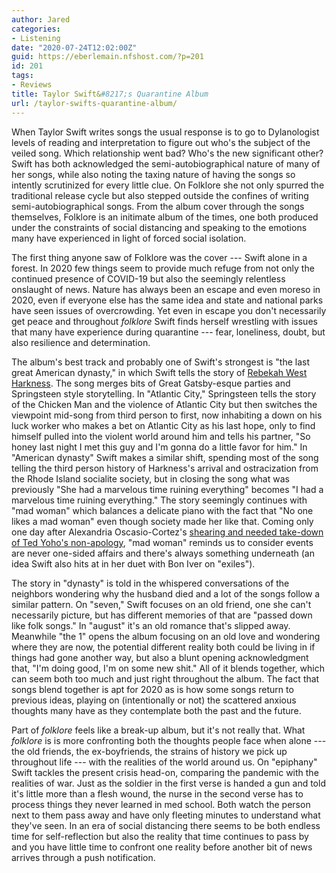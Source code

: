 ```yaml
---
author: Jared
categories:
- Listening
date: "2020-07-24T12:02:00Z"
guid: https://eberlemain.nfshost.com/?p=201
id: 201
tags:
- Reviews
title: Taylor Swift&#8217;s Quarantine Album
url: /taylor-swifts-quarantine-album/
---
```

<!-- wp:paragraph -->
<p>When Taylor Swift writes songs the usual response is to go to Dylanologist levels of reading and interpretation to figure out who's the subject of the veiled song. Which relationship went bad? Who's the new significant other? Swift has both acknowledged the semi-autobiographical nature of many of her songs, while also noting the taxing nature of having the songs so intently scrutinized for every little clue. On Folklore she not only spurred the traditional release cycle but also stepped outside the confines of writing semi-autobiographical songs. From the album cover through the songs themselves, Folklore is an initimate album of the times, one both produced under the constraints of social distancing and speaking to the emotions many have experienced in light of forced social isolation.</p>
<!-- /wp:paragraph -->

<!-- wp:paragraph -->
<p>The first thing anyone saw of Folklore was the cover --- Swift alone in a forest. In 2020 few things seem to provide much refuge from not only the continued presence of COVID-19 but also the seemingly relentless onslaught of news. Nature has always been an escape and even moreso in 2020, even if everyone else has the same idea and state and national parks have seen issues of overcrowding. Yet even in escape you don't necessarily get peace and throughout <em>folklore</em> Swift finds herself wrestling with issues that many have experience during quarantine --- fear, loneliness, doubt, but also resilience and determination.</p>
<!-- /wp:paragraph -->

<!-- wp:paragraph -->
<p>The album's best track and probably one of Swift's strongest is "the last great American dynasty," in which Swift tells the story of <a href="https://www.washingtonpost.com/arts-entertainment/2020/07/24/taylor-swift-folklore-last-great-american-dynasty/">Rebekah West Harkness</a>. The song merges bits of Great Gatsby-esque parties and Springsteen style storytelling. In "Atlantic City," Springsteen tells the story of the Chicken Man and the violence of Atlantic City but then switches the viewpoint mid-song from third person to first, now inhabiting a down on his luck worker who makes a bet on Atlantic City as his last hope, only to find himself pulled into the violent world around him and tells his partner, "So honey last night I met this guy and I'm gonna do a little favor for him." In "American dynasty" Swift makes a similar shift, spending most of the song telling the third person history of Harkness's arrival and ostracization from the Rhode Island socialite society, but in closing the song what was previously "She had a marvelous time ruining everything" becomes "I had a marvelous time ruining everything." The story seemingly continues with "mad woman" which balances a delicate piano with the fact that "No one likes a mad woman" even though society made her like that. Coming only one day after Alexandria Oscasio-Cortez's <a href="https://www.youtube.com/watch?v=LI4ueUtkRQ0&amp;feature=emb_title">shearing and needed take-down of Ted Yoho's non-apology</a>, "mad woman" reminds us to consider events are never one-sided affairs and there's always something underneath (an idea Swift also hits at in her duet with Bon Iver on "exiles").</p>
<!-- /wp:paragraph -->

<!-- wp:paragraph -->
<p>The story in "dynasty" is told in the whispered conversations of the neighbors wondering why the husband died and a lot of the songs follow a similar pattern. On "seven," Swift focuses on an old friend, one she can't necessarily picture, but has different memories of that are "passed down like folk songs." In "august" it's an old romance that's slipped away. Meanwhile "the 1" opens the album focusing on an old love and wondering where they are now, the potential different reality both could be living in if things had gone another way, but also a blunt opening acknowledgment that, "I'm doing good, I'm on some new shit." All of it blends together, which can seem both too much and just right throughout the album. The fact that songs blend together is apt for 2020 as is how some songs return to previous ideas, playing on (intentionally or not) the scattered anxious thoughts many have as they contemplate both the past and the future.</p>
<!-- /wp:paragraph -->

<!-- wp:paragraph -->
<p>Part of <em>folklore</em> feels like a break-up album, but it's not really that. What <em>folklore</em> is is more confronting both the thoughts people face when alone --- the old friends, the ex-boyfriends, the strains of history we pick up throughout life --- with the realities of the world around us. On "epiphany" Swift tackles the present crisis head-on, comparing the pandemic with the realities of war. Just as the soldier in the first verse is handed a gun and told it's little more than a flesh wound, the nurse in the second verse has to process things they never learned in med school. Both watch the person next to them pass away and have only fleeting minutes to understand what they've seen. In an era of social distancing there seems to be both endless time for self-reflection but also the reality that time continues to pass by and you have little time to confront one reality before another bit of news arrives through a push notification.</p>
<!-- /wp:paragraph -->